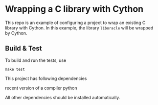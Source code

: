 # Wrapping a C library with Cython

This repo is an example of configuring a project to wrap an existing C
library with Cython. In this example, the library `liboracle` will be wrapped by
Cython.

## Build & Test

To build and run the tests, use

```shell
make test
```

This project has following dependencies

recent version of a compiler
python

All other dependencies should be installed automatically.

